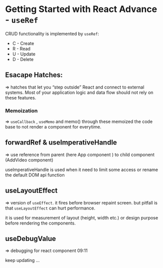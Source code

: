 # Getting Started with React Advance - `useRef`

CRUD functionality is implemented by `useRef`:

+ C - Create
+ R - Read
+ U - Update
+ D - Delete

## Esacape Hatches:
=> hatches that let you “step outside” React and connect to external systems. Most of your application logic and data flow should not rely on these features.

### Memoization
=> `useCallback` , `useMemo` and memo() through these memoized the code base to not render a component for everytime.

## forwardRef & useImperativeHandle
=> use reference from parent (here App component ) to child component (AddVideo component)

useImperativeHandle is used when it need to limit some access or rename the default DOM api function

## useLayoutEffect
=> version of `useEffect`. it fires before browser repaint screen. but pitfall is that `useLayoutEffect` can hurt performance.

it is used for measurement of layout (height, width etc.) or design purpose before rendering the components.

## useDebugValue
=> debugging for react component  09:11 

keep updating ...
